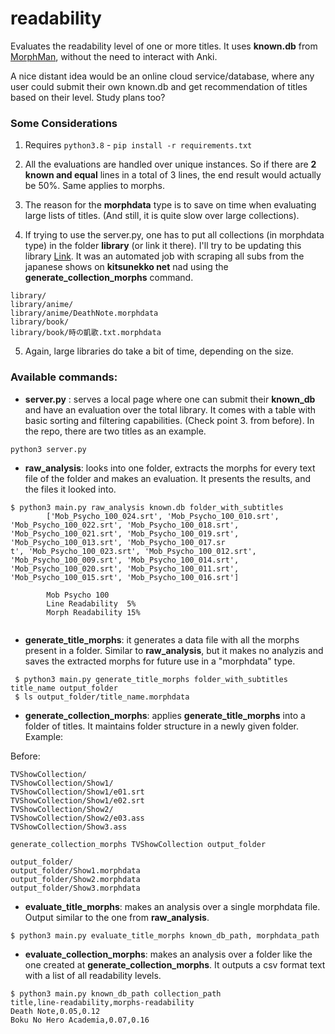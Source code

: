 # readability

Evaluates the readability level of one or more titles. It uses **known.db** from [MorphMan](https://github.com/kaegi/MorphMan), without the need to interact with Anki.

A nice distant idea would be an online cloud service/database, where any user could submit their own known.db and get recommendation of titles based on their level. Study plans too?
### Some Considerations
1. Requires ```python3.8``` - ```pip install -r requirements.txt```
2. All the evaluations are handled over unique instances. So if there are  **2 known and equal** lines in a total of 3 lines, the end result would actually be 50%. Same applies to morphs.

3. The reason for the **morphdata** type is to save on time when evaluating large lists of titles. (And still, it is quite slow over large collections).

4. If trying to use the server.py, one has to put all collections (in morphdata type) in the folder **library** (or link it there). I'll try to be updating this library [Link](asd). It was an automated job with scraping all subs from the japanese shows on **kitsunekko net** nad using the **generate_collection_morphs** command.
```
library/
library/anime/
library/anime/DeathNote.morphdata
library/book/
library/book/時の凱歌.txt.morphdata
```

5. Again, large libraries do take a bit of time, depending on the size.

### Available commands:
* **server.py** : serves a local page where one can submit their **known_db** and have an evaluation over the total library. It comes with a table with basic sorting and filtering capabilities. (Check point 3. from before). In the repo, there are two titles as an example.
```
python3 server.py
```

* **raw_analysis**: looks into one folder, extracts the morphs for every text file of the folder and makes an evaluation. It presents the results, and the files it looked into.
```
$ python3 main.py raw_analysis known.db folder_with_subtitles
        ['Mob_Psycho_100_024.srt', 'Mob_Psycho_100_010.srt', 'Mob_Psycho_100_022.srt', 'Mob_Psycho_100_018.srt', 'Mob_Psycho_100_021.srt', 'Mob_Psycho_100_019.srt', 'Mob_Psycho_100_013.srt', 'Mob_Psycho_100_017.sr
t', 'Mob_Psycho_100_023.srt', 'Mob_Psycho_100_012.srt', 'Mob_Psycho_100_009.srt', 'Mob_Psycho_100_014.srt', 'Mob_Psycho_100_020.srt', 'Mob_Psycho_100_011.srt', 'Mob_Psycho_100_015.srt', 'Mob_Psycho_100_016.srt']

        Mob Psycho 100
        Line Readability  5%
        Morph Readability 15%
        
```

* **generate_title_morphs**: it generates a data file with all the morphs present in a folder. Similar to **raw_analysis**, but it makes no analyzis and saves the extracted morphs for future use in a "morphdata" type.
```
 $ python3 main.py generate_title_morphs folder_with_subtitles title_name output_folder
 $ ls output_folder/title_name.morphdata
```

* **generate_collection_morphs**: applies **generate_title_morphs** into a folder of titles. It maintains folder structure in a newly given folder. Example:

Before:
```
TVShowCollection/
TVShowCollection/Show1/
TVShowCollection/Show1/e01.srt
TVShowCollection/Show1/e02.srt
TVShowCollection/Show2/
TVShowCollection/Show2/e03.ass
TVShowCollection/Show3.ass
```
```
generate_collection_morphs TVShowCollection output_folder
```
```
output_folder/
output_folder/Show1.morphdata
output_folder/Show2.morphdata
output_folder/Show3.morphdata
```

* **evaluate_title_morphs**: makes an analysis over a single morphdata file. Output similar to the one from **raw_analysis**.
```
$ python3 main.py evaluate_title_morphs known_db_path, morphdata_path
```
* **evaluate_collection_morphs**: makes an analysis over a folder like the one created at **generate_collection_morphs**. It outputs a csv format text with a list of all readability levels.
```
$ python3 main.py known_db_path collection_path
title,line-readability,morphs-readability
Death Note,0.05,0.12
Boku No Hero Academia,0.07,0.16
```

